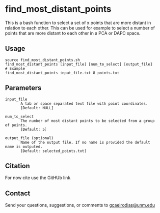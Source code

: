# find_most_distant_points
This is a bash function to select a set of x points that are more distant in relation to each other. This can be used for example to select a number of points that are more distant to each other in a PCA or DAPC space. 

## Usage
~~~
source find_most_distant_points.sh
find_most_distant_points [input_file] [num_to_select] [output_file]
# Example
find_most_distant_points input_file.txt 8 points.txt
~~~

## Parameters
~~~
input_file
       A tab or space separated text file with point coordinates.
       [Default: NULL]

num_to_select
       The number of most distant points to be selected from a group of points.
       [Default: 5]

output_file (optional)
       Name of the output file. If no name is provided the default name is outputed.
       [Default: selected_points.txt]
~~~

## Citation
For now cite use the GitHUb link.

## Contact
Send your questions, suggestions, or comments to gcaeirodias@unm.edu
